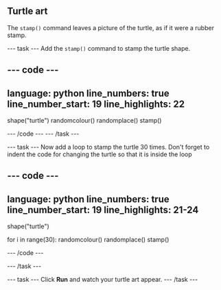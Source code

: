 ## Turtle art

The `stamp()` command leaves a picture of the turtle, as if it were a rubber stamp.

--- task ---
Add the `stamp()` command to stamp the turtle shape.

--- code ---
---
language: python
line_numbers: true
line_number_start: 19
line_highlights: 22
---
shape("turtle")
randomcolour()
randomplace()
stamp()

--- /code ---
--- /task ---

--- task ---
Now add a loop to stamp the turtle 30 times. Don't forget to indent the code for changing the turtle so that it is inside the loop

--- code ---
---
language: python
line_numbers: true
line_number_start: 19
line_highlights: 21-24
---
shape("turtle")

for i in range(30):
    randomcolour()
    randomplace()
    stamp()

--- /code ---

--- /task ---

--- task ---
Click **Run** and watch your turtle art appear.
--- /task ---